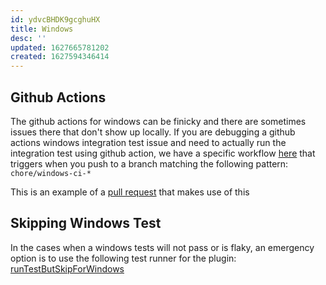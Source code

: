 ```yaml
---
id: ydvcBHDK9gcghuHX
title: Windows
desc: ''
updated: 1627665781202
created: 1627594346414
---
```



## Github Actions

The github actions for windows can be finicky and there are sometimes issues there that don't show up locally. If you are debugging a github actions windows integration test issue and need to actually run the integration test using github action, we have a specific workflow [here](https://github.com/dendronhq/dendron/blob/master/.github/workflows/ci-windows-test.yml#L1:L1) that triggers when you push to a branch matching the following pattern: `chore/windows-ci-*`

This is an example of a [pull request](https://github.com/dendronhq/dendron/pull/1060) that makes use of this

## Skipping Windows Test

In the cases when a windows tests will not pass or is flaky, an emergency option is to use the following test runner for the plugin: [runTestButSkipForWindows](https://github.com/dendronhq/dendron/blob/chore/windows-ci-hashtags/packages/plugin-core/src/test/testUtilsV3.ts#L405:L405)